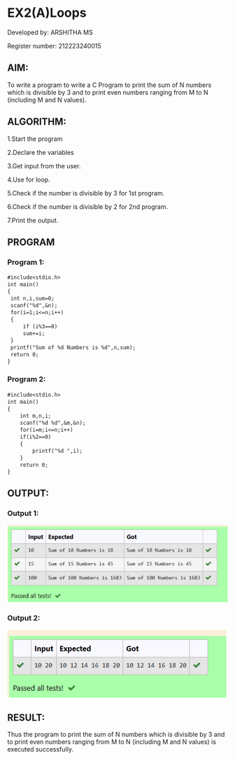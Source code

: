 # EX2(A)Loops
Developed by: ARSHITHA MS

Register number: 212223240015
 ## AIM:
 To write a program to write a C Program to print the sum of N numbers which is divisible by 3 and to print  even numbers ranging from M to N (including M and N values).
 ## ALGORITHM:
 1.Start the program

 2.Declare the variables

 3.Get input from the user.

 4.Use for loop.
 
 5.Check if the number is divisible by 3 for 1st program.

 6.Check if the number is divisible by 2 for 2nd program.

 7.Print the output.
 ## PROGRAM
 ### Program 1:
 ```
#include<stdio.h>
int main()
{
  int n,i,sum=0;
  scanf("%d",&n);
  for(i=1;i<=n;i++)
  {
      if (i%3==0)
      sum+=i;
  }
  printf("Sum of %d Numbers is %d",n,sum);
  return 0;
}
```
### Program 2:
```
#include<stdio.h>
int main()
{
    int m,n,i;
    scanf("%d %d",&m,&n);
    for(i=m;i<=n;i++)
    if(i%2==0)
    {
        printf("%d ",i);
    }
    return 0;
}
```

## OUTPUT:
### Output 1:
![alt text](image-2.png)


### Output 2:
![alt text](image-3.png)

## RESULT:
Thus the program to print the sum of N numbers which is divisible by 3 and to print  even numbers ranging from M to N (including M and N values) is executed successfully.